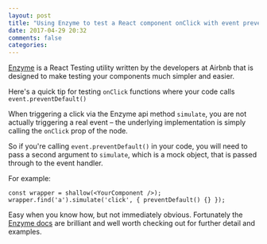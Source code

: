 ```yaml
---
layout: post
title: "Using Enzyme to test a React component onClick with event preventDefault"
date: 2017-04-29 20:32
comments: false
categories:
---
```

[Enzyme](https://github.com/airbnb/enzyme) is a React Testing utility written
by the developers at Airbnb that is designed to make testing your components
much simpler and easier.

Here's a quick tip for testing `onClick` functions where your code calls `event.preventDefault()`

When triggering a click via the Enzyme api method `simulate`, you are not actually triggering a real event – the underlying implementation is simply calling the `onClick` prop of the node.

So if you're calling `event.preventDefault()` in your code, you will need to pass
a second argument to `simulate`, which is a mock object, that is passed through to the event handler.

For example:

```
const wrapper = shallow(<YourComponent />);
wrapper.find('a').simulate('click', { preventDefault() {} });
```
Easy when you know how, but not immediately obvious. Fortunately the [Enzyme docs](https://github.com/airbnb/enzyme/blob/master/docs/api/ShallowWrapper/simulate.md) are brilliant and well worth checking out for further detail and examples.

